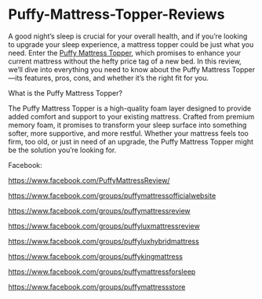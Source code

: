 # Puffy-Mattress-Topper-Reviews

A good night’s sleep is crucial for your overall health, and if you’re looking to upgrade your sleep experience, a mattress topper could be just what you need. Enter the [Puffy Mattress Topper](https://www.offerplox.com/e-commerce/puffy-mattress-reviews/), which promises to enhance your current mattress without the hefty price tag of a new bed. In this review, we’ll dive into everything you need to know about the Puffy Mattress Topper—its features, pros, cons, and whether it’s the right fit for you.

What is the Puffy Mattress Topper?

The Puffy Mattress Topper is a high-quality foam layer designed to provide added comfort and support to your existing mattress. Crafted from premium memory foam, it promises to transform your sleep surface into something softer, more supportive, and more restful. Whether your mattress feels too firm, too old, or just in need of an upgrade, the Puffy Mattress Topper might be the solution you’re looking for.

Facebook:

https://www.facebook.com/PuffyMattressReview/

https://www.facebook.com/groups/puffymattressofficialwebsite

https://www.facebook.com/groups/puffymattressreview

https://www.facebook.com/groups/puffyluxmattressreview

https://www.facebook.com/groups/puffyluxhybridmattress

https://www.facebook.com/groups/puffykingmattress

https://www.facebook.com/groups/puffymattressforsleep

https://www.facebook.com/groups/puffymattressstore

